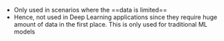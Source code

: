 - Only used in scenarios where the ==data is limited==
- Hence, not used in Deep Learning applications since they require huge amount of data in the first place. 
  This is only used for traditional ML models